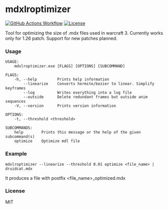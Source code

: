 # mdxlroptimizer
[![GitHub Actions Workflow](https://github.com/Nebulavenus/mdxlroptimizer/workflows/Build/badge.svg)](https://github.com/Nebulavenus/mdxlroptimizer/actions)
[![License](http://img.shields.io/badge/license-MIT-blue.svg)](https://github.com/Nebulavenus/mdxlroptimizer/blob/master/LICENSE)

Tool for optimizing the size of .mdx files used in warcraft 3.
Currently works only for 1.26 patch. Support for new patches planned.

### Usage
```
USAGE:
    mdxlroptimizer.exe [FLAGS] [OPTIONS] [SUBCOMMAND]

FLAGS:
    -h, --help         Prints help information
        --linearize    Converts hermite/bezier to linear. Simplify keyframes
        --log          Writes everything into a log file
        --outside      Delete redundant frames but outside anim sequences
    -V, --version      Prints version information

OPTIONS:
    -t, --threshold <threshold>

SUBCOMMANDS:
    help        Prints this message or the help of the given subcommand(s)
    optimize    Optimize mdl file
```

### Example
```
mdxlroptimizer --linearize --threshold 0.01 optimize <file_name> | druidcat.mdx
```
It produces a file with postfix <file_name>_optimized.mdx

### License
MIT
